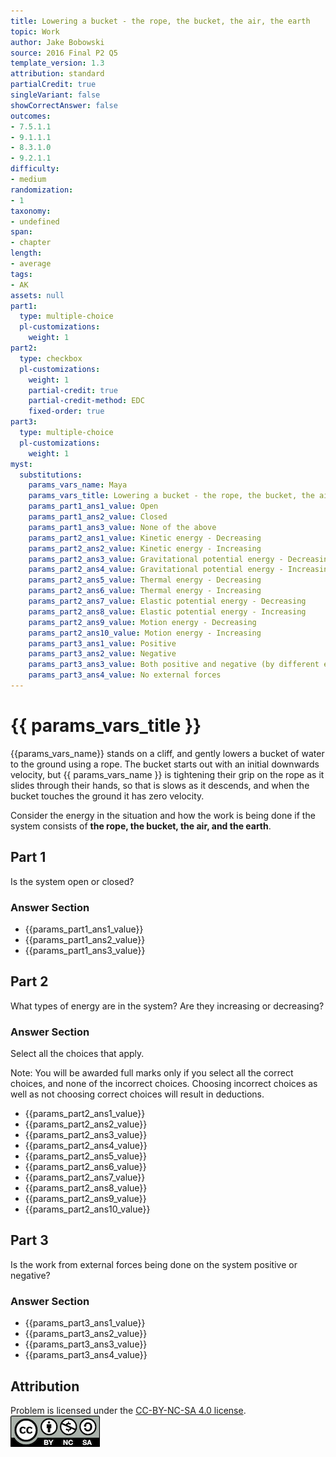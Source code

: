 ```yaml
---
title: Lowering a bucket - the rope, the bucket, the air, the earth
topic: Work
author: Jake Bobowski
source: 2016 Final P2 Q5
template_version: 1.3
attribution: standard
partialCredit: true
singleVariant: false
showCorrectAnswer: false
outcomes:
- 7.5.1.1
- 9.1.1.1
- 8.3.1.0
- 9.2.1.1
difficulty:
- medium
randomization:
- 1
taxonomy:
- undefined
span:
- chapter
length:
- average
tags:
- AK
assets: null
part1:
  type: multiple-choice
  pl-customizations:
    weight: 1
part2:
  type: checkbox
  pl-customizations:
    weight: 1
    partial-credit: true
    partial-credit-method: EDC
    fixed-order: true
part3:
  type: multiple-choice
  pl-customizations:
    weight: 1
myst:
  substitutions:
    params_vars_name: Maya
    params_vars_title: Lowering a bucket - the rope, the bucket, the air, the earth
    params_part1_ans1_value: Open
    params_part1_ans2_value: Closed
    params_part1_ans3_value: None of the above
    params_part2_ans1_value: Kinetic energy - Decreasing
    params_part2_ans2_value: Kinetic energy - Increasing
    params_part2_ans3_value: Gravitational potential energy - Decreasing
    params_part2_ans4_value: Gravitational potential energy - Increasing
    params_part2_ans5_value: Thermal energy - Decreasing
    params_part2_ans6_value: Thermal energy - Increasing
    params_part2_ans7_value: Elastic potential energy - Decreasing
    params_part2_ans8_value: Elastic potential energy - Increasing
    params_part2_ans9_value: Motion energy - Decreasing
    params_part2_ans10_value: Motion energy - Increasing
    params_part3_ans1_value: Positive
    params_part3_ans2_value: Negative
    params_part3_ans3_value: Both positive and negative (by different external forces)
    params_part3_ans4_value: No external forces
---
```

# {{ params_vars_title }}
{{params_vars_name}} stands on a cliff, and gently lowers a bucket of water to the ground using a rope.
The bucket starts out with an initial downwards velocity, but {{ params_vars_name }} is tightening their grip on the rope as it slides through their hands, so that is slows as it descends, and when the bucket touches the ground it has zero velocity.

Consider the energy in the situation and how the work is being done if the system consists of **the rope, the bucket, the air, and the earth**.

## Part 1

Is the system open or closed?

### Answer Section

- {{params_part1_ans1_value}}
- {{params_part1_ans2_value}}
- {{params_part1_ans3_value}}

## Part 2

What types of energy are in the system? Are they increasing or decreasing?

### Answer Section

Select all the choices that apply.

Note: You will be awarded full marks only if you select all the correct choices, and none of the incorrect choices. Choosing incorrect choices as well as not choosing correct choices will result in deductions.

- {{params_part2_ans1_value}}
- {{params_part2_ans2_value}}
- {{params_part2_ans3_value}}
- {{params_part2_ans4_value}}
- {{params_part2_ans5_value}}
- {{params_part2_ans6_value}}
- {{params_part2_ans7_value}}
- {{params_part2_ans8_value}}
- {{params_part2_ans9_value}}
- {{params_part2_ans10_value}}

## Part 3

Is the work from external forces being done on the system positive or negative?

### Answer Section

- {{params_part3_ans1_value}}
- {{params_part3_ans2_value}}
- {{params_part3_ans3_value}}
- {{params_part3_ans4_value}}

## Attribution

Problem is licensed under the [CC-BY-NC-SA 4.0 license](https://creativecommons.org/licenses/by-nc-sa/4.0/).<br> ![The Creative Commons 4.0 license requiring attribution-BY, non-commercial-NC, and share-alike-SA license.](https://raw.githubusercontent.com/firasm/bits/master/by-nc-sa.png)
